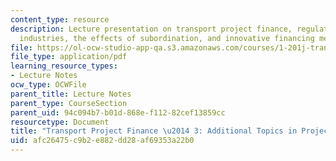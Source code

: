 ```yaml
---
content_type: resource
description: Lecture presentation on transport project finance, regulation of transportation
  industries, the effects of subordination, and innovative financing methods.
file: https://ol-ocw-studio-app-qa.s3.amazonaws.com/courses/1-201j-transportation-systems-analysis-demand-and-economics-fall-2008/afc26475c9b2e882dd28af69353a22b0_MIT1_201JF08_lec21.pdf
file_type: application/pdf
learning_resource_types:
- Lecture Notes
ocw_type: OCWFile
parent_title: Lecture Notes
parent_type: CourseSection
parent_uid: 94c094b7-b01d-868e-f112-82cef13859cc
resourcetype: Document
title: "Transport Project Finance \u2014 3: Additional Topics in Project Finance"
uid: afc26475-c9b2-e882-dd28-af69353a22b0
---
```

